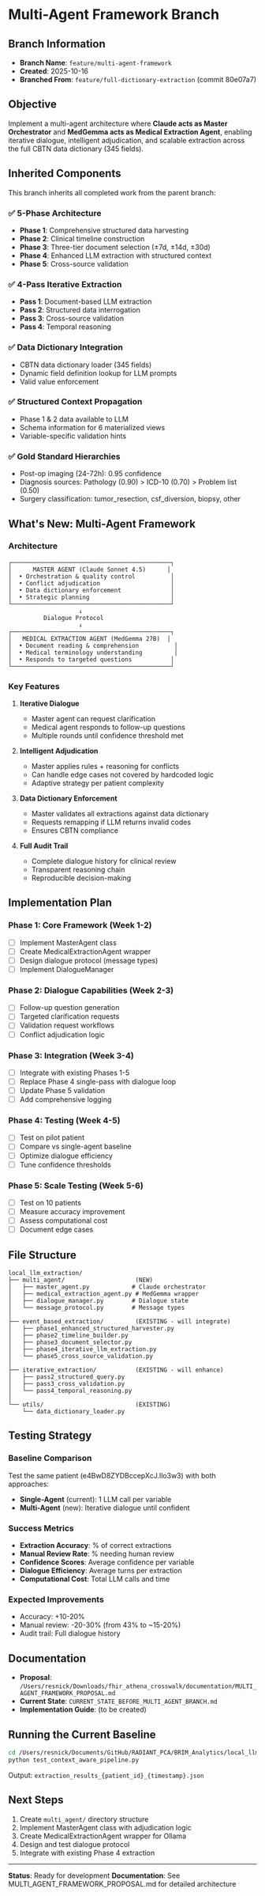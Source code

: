 # Multi-Agent Framework Branch

## Branch Information
- **Branch Name**: `feature/multi-agent-framework`
- **Created**: 2025-10-16
- **Branched From**: `feature/full-dictionary-extraction` (commit 80e07a7)

## Objective

Implement a multi-agent architecture where **Claude acts as Master Orchestrator** and **MedGemma acts as Medical Extraction Agent**, enabling iterative dialogue, intelligent adjudication, and scalable extraction across the full CBTN data dictionary (345 fields).

## Inherited Components

This branch inherits all completed work from the parent branch:

### ✅ 5-Phase Architecture
- **Phase 1**: Comprehensive structured data harvesting
- **Phase 2**: Clinical timeline construction
- **Phase 3**: Three-tier document selection (±7d, ±14d, ±30d)
- **Phase 4**: Enhanced LLM extraction with structured context
- **Phase 5**: Cross-source validation

### ✅ 4-Pass Iterative Extraction
- **Pass 1**: Document-based LLM extraction
- **Pass 2**: Structured data interrogation
- **Pass 3**: Cross-source validation
- **Pass 4**: Temporal reasoning

### ✅ Data Dictionary Integration
- CBTN data dictionary loader (345 fields)
- Dynamic field definition lookup for LLM prompts
- Valid value enforcement

### ✅ Structured Context Propagation
- Phase 1 & 2 data available to LLM
- Schema information for 6 materialized views
- Variable-specific validation hints

### ✅ Gold Standard Hierarchies
- Post-op imaging (24-72h): 0.95 confidence
- Diagnosis sources: Pathology (0.90) > ICD-10 (0.70) > Problem list (0.50)
- Surgery classification: tumor_resection, csf_diversion, biopsy, other

## What's New: Multi-Agent Framework

### Architecture

```
┌─────────────────────────────────────────────┐
│      MASTER AGENT (Claude Sonnet 4.5)      │
│  • Orchestration & quality control          │
│  • Conflict adjudication                    │
│  • Data dictionary enforcement              │
│  • Strategic planning                       │
└─────────────────────────────────────────────┘
                    ↓
          Dialogue Protocol
                    ↓
┌─────────────────────────────────────────────┐
│   MEDICAL EXTRACTION AGENT (MedGemma 27B)  │
│  • Document reading & comprehension          │
│  • Medical terminology understanding         │
│  • Responds to targeted questions           │
└─────────────────────────────────────────────┘
```

### Key Features

1. **Iterative Dialogue**
   - Master agent can request clarification
   - Medical agent responds to follow-up questions
   - Multiple rounds until confidence threshold met

2. **Intelligent Adjudication**
   - Master applies rules + reasoning for conflicts
   - Can handle edge cases not covered by hardcoded logic
   - Adaptive strategy per patient complexity

3. **Data Dictionary Enforcement**
   - Master validates all extractions against data dictionary
   - Requests remapping if LLM returns invalid codes
   - Ensures CBTN compliance

4. **Full Audit Trail**
   - Complete dialogue history for clinical review
   - Transparent reasoning chain
   - Reproducible decision-making

## Implementation Plan

### Phase 1: Core Framework (Week 1-2)
- [ ] Implement MasterAgent class
- [ ] Create MedicalExtractionAgent wrapper
- [ ] Design dialogue protocol (message types)
- [ ] Implement DialogueManager

### Phase 2: Dialogue Capabilities (Week 2-3)
- [ ] Follow-up question generation
- [ ] Targeted clarification requests
- [ ] Validation request workflows
- [ ] Conflict adjudication logic

### Phase 3: Integration (Week 3-4)
- [ ] Integrate with existing Phases 1-5
- [ ] Replace Phase 4 single-pass with dialogue loop
- [ ] Update Phase 5 validation
- [ ] Add comprehensive logging

### Phase 4: Testing (Week 4-5)
- [ ] Test on pilot patient
- [ ] Compare vs single-agent baseline
- [ ] Optimize dialogue efficiency
- [ ] Tune confidence thresholds

### Phase 5: Scale Testing (Week 5-6)
- [ ] Test on 10 patients
- [ ] Measure accuracy improvement
- [ ] Assess computational cost
- [ ] Document edge cases

## File Structure

```
local_llm_extraction/
├── multi_agent/                    (NEW)
│   ├── master_agent.py            # Claude orchestrator
│   ├── medical_extraction_agent.py # MedGemma wrapper
│   ├── dialogue_manager.py        # Dialogue state
│   └── message_protocol.py        # Message types
│
├── event_based_extraction/         (EXISTING - will integrate)
│   ├── phase1_enhanced_structured_harvester.py
│   ├── phase2_timeline_builder.py
│   ├── phase3_document_selector.py
│   ├── phase4_iterative_llm_extraction.py
│   └── phase5_cross_source_validation.py
│
├── iterative_extraction/           (EXISTING - will enhance)
│   ├── pass2_structured_query.py
│   ├── pass3_cross_validation.py
│   └── pass4_temporal_reasoning.py
│
└── utils/                          (EXISTING)
    └── data_dictionary_loader.py
```

## Testing Strategy

### Baseline Comparison
Test the same patient (e4BwD8ZYDBccepXcJ.Ilo3w3) with both approaches:
- **Single-Agent** (current): 1 LLM call per variable
- **Multi-Agent** (new): Iterative dialogue until confident

### Success Metrics
- **Extraction Accuracy**: % of correct extractions
- **Manual Review Rate**: % needing human review
- **Confidence Scores**: Average confidence per variable
- **Dialogue Efficiency**: Average turns per extraction
- **Computational Cost**: Total LLM calls and time

### Expected Improvements
- Accuracy: +10-20%
- Manual review: -20-30% (from 43% to ~15-20%)
- Audit trail: Full dialogue history

## Documentation

- **Proposal**: `/Users/resnick/Downloads/fhir_athena_crosswalk/documentation/MULTI_AGENT_FRAMEWORK_PROPOSAL.md`
- **Current State**: `CURRENT_STATE_BEFORE_MULTI_AGENT_BRANCH.md`
- **Implementation Guide**: (to be created)

## Running the Current Baseline

```bash
cd /Users/resnick/Documents/GitHub/RADIANT_PCA/BRIM_Analytics/local_llm_extraction
python test_context_aware_pipeline.py
```

Output: `extraction_results_{patient_id}_{timestamp}.json`

## Next Steps

1. Create `multi_agent/` directory structure
2. Implement MasterAgent class with adjudication logic
3. Create MedicalExtractionAgent wrapper for Ollama
4. Design and test dialogue protocol
5. Integrate with existing Phase 4 extraction

---

**Status**: Ready for development
**Documentation**: See MULTI_AGENT_FRAMEWORK_PROPOSAL.md for detailed architecture
